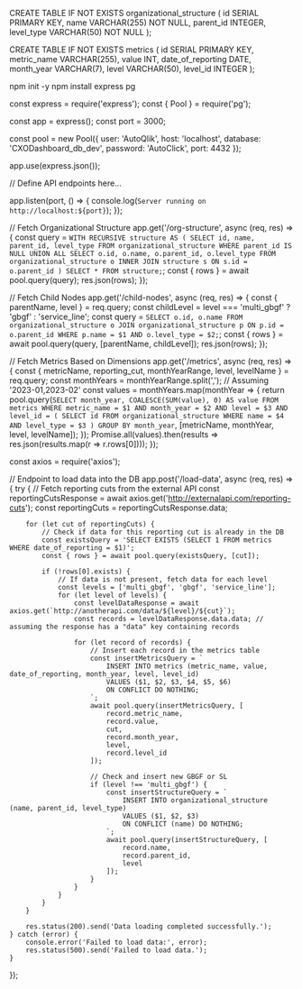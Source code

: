 CREATE TABLE IF NOT EXISTS organizational_structure (
    id SERIAL PRIMARY KEY,
    name VARCHAR(255) NOT NULL,
    parent_id INTEGER,
    level_type VARCHAR(50) NOT NULL
);

CREATE TABLE IF NOT EXISTS metrics (
    id SERIAL PRIMARY KEY,
    metric_name VARCHAR(255),
    value INT,
    date_of_reporting DATE,
    month_year VARCHAR(7),
    level VARCHAR(50),
    level_id INTEGER
);


npm init -y
npm install express pg


const express = require('express');
const { Pool } = require('pg');

const app = express();
const port = 3000;

const pool = new Pool({
    user: 'AutoQlik',
    host: 'localhost',
    database: 'CXODashboard_db_dev',
    password: 'AutoClick',
    port: 4432
});

app.use(express.json());

// Define API endpoints here...

app.listen(port, () => {
    console.log(`Server running on http://localhost:${port}`);
});


// Fetch Organizational Structure
app.get('/org-structure', async (req, res) => {
    const query = `
        WITH RECURSIVE structure AS (
            SELECT id, name, parent_id, level_type FROM organizational_structure WHERE parent_id IS NULL
            UNION ALL
            SELECT o.id, o.name, o.parent_id, o.level_type FROM organizational_structure o
            INNER JOIN structure s ON s.id = o.parent_id
        )
        SELECT * FROM structure;
    `;
    const { rows } = await pool.query(query);
    res.json(rows);
});

// Fetch Child Nodes
app.get('/child-nodes', async (req, res) => {
    const { parentName, level } = req.query;
    const childLevel = level === 'multi_gbgf' ? 'gbgf' : 'service_line';
    const query = `
        SELECT o.id, o.name FROM organizational_structure o
        JOIN organizational_structure p ON p.id = o.parent_id
        WHERE p.name = $1 AND o.level_type = $2;
    `;
    const { rows } = await pool.query(query, [parentName, childLevel]);
    res.json(rows);
});

// Fetch Metrics Based on Dimensions
app.get('/metrics', async (req, res) => {
    const { metricName, reporting_cut, monthYearRange, level, levelName } = req.query;
    const monthYears = monthYearRange.split(','); // Assuming '2023-01,2023-02'
    const values = monthYears.map(monthYear => {
        return pool.query(`
            SELECT month_year, COALESCE(SUM(value), 0) AS value
            FROM metrics
            WHERE metric_name = $1 AND month_year = $2 AND level = $3 AND level_id = (
                SELECT id FROM organizational_structure WHERE name = $4 AND level_type = $3
            )
            GROUP BY month_year
        `, [metricName, monthYear, level, levelName]);
    });
    Promise.all(values).then(results => res.json(results.map(r => r.rows[0])));
});


const axios = require('axios');

// Endpoint to load data into the DB
app.post('/load-data', async (req, res) => {
    try {
        // Fetch reporting cuts from the external API
        const reportingCutsResponse = await axios.get('http://externalapi.com/reporting-cuts');
        const reportingCuts = reportingCutsResponse.data;

        for (let cut of reportingCuts) {
            // Check if data for this reporting cut is already in the DB
            const existsQuery = 'SELECT EXISTS (SELECT 1 FROM metrics WHERE date_of_reporting = $1)';
            const { rows } = await pool.query(existsQuery, [cut]);

            if (!rows[0].exists) {
                // If data is not present, fetch data for each level
                const levels = ['multi_gbgf', 'gbgf', 'service_line'];
                for (let level of levels) {
                    const levelDataResponse = await axios.get(`http://anotherapi.com/data/${level}/${cut}`);
                    const records = levelDataResponse.data.data; // assuming the response has a "data" key containing records

                    for (let record of records) {
                        // Insert each record in the metrics table
                        const insertMetricsQuery = `
                            INSERT INTO metrics (metric_name, value, date_of_reporting, month_year, level, level_id)
                            VALUES ($1, $2, $3, $4, $5, $6)
                            ON CONFLICT DO NOTHING;
                        `;
                        await pool.query(insertMetricsQuery, [
                            record.metric_name,
                            record.value,
                            cut,
                            record.month_year,
                            level,
                            record.level_id
                        ]);

                        // Check and insert new GBGF or SL
                        if (level !== 'multi_gbgf') {
                            const insertStructureQuery = `
                                INSERT INTO organizational_structure (name, parent_id, level_type)
                                VALUES ($1, $2, $3)
                                ON CONFLICT (name) DO NOTHING;
                            `;
                            await pool.query(insertStructureQuery, [
                                record.name,
                                record.parent_id,
                                level
                            ]);
                        }
                    }
                }
            }
        }

        res.status(200).send('Data loading completed successfully.');
    } catch (error) {
        console.error('Failed to load data:', error);
        res.status(500).send('Failed to load data.');
    }
});
